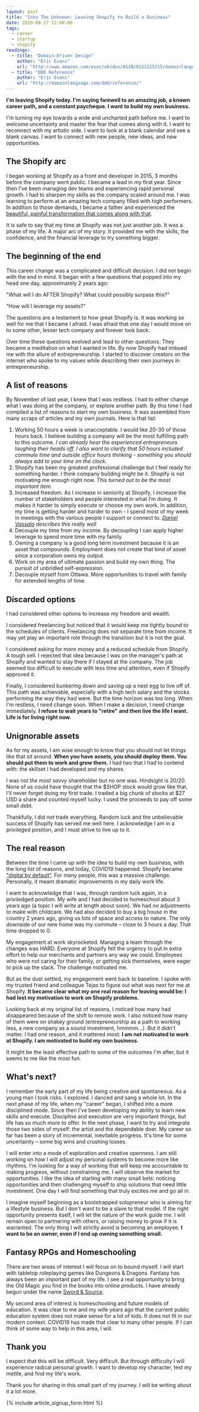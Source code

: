 ```yaml
---
layout: post
title: "Into The Unknown: Leaving Shopify to Build a Business"
date: 2020-08-27 12:00:00
tags:
  - career
  - startup
  - shopify
readings:
  - title: "Domain-Driven Design"
    author: "Eric Evans"
    url: "http://www.amazon.com/exec/obidos/ASIN/0321125215/domainlanguag-20"
  - title: "DDD Reference"
    author: "Eric Evans"
    url: "http://domainlanguage.com/ddd/reference/"
---
```


**I'm leaving Shopify today. I'm saying farewell to an amazing job, a known career path, and a constant paycheque. I want to build my own business.**

I'm turning my eye towards a wide and uncharted path before me. I want to welcome uncertainty and master the fear that comes along with it. I want to reconnect with my artistic side. I want to look at a blank calendar and see a blank canvas. I want to connect with new people, new ideas, and new opportunities.

## The Shopify arc

I began working at Shopify as a front end developer in 2015, 3 months before the company went public. I became a lead in my first year. Since then I've been managing dev teams and experiencing rapid personal growth. I had to sharpen my skills as the company scaled around me. I was learning to perform at an amazing tech company filled with high performers. In addition to those demands, I became a father and experienced the [beautiful, painful transformation that comes along with that](https://twitter.com/AWaselnuk/status/1297307744614199308?s=20).

It is safe to say that my time at Shopify was not just another job. It was a phase of my life. A major arc of my story. It provided me with the skills, the confidence, and the financial leverage to try something bigger.

## The beginning of the end

This career change was a complicated and difficult decision. I did not begin with the end in mind. It began with a few questions that popped into my head one day, approximately 2 years ago:

"What will I do AFTER Shopify? What could possibly surpass this?"

"How will I leverage my assets?"

The questions are a testament to how great Shopify is. It was working so well for me that I became I afraid. I was afraid that one day I would move on to some other, lesser tech company and forever look back.

Over time these questions evolved and lead to other questions. They became a meditation on what I wanted in life. By now Shopify had imbued me with the allure of entrepreneurship. I started to discover creators on the internet who spoke to my values while describing their own journeys in entrepreneurship.

## A list of reasons

By November of last year, I knew that I was restless. I had to either change what I was doing at the company, or explore another path. By this time I had compiled a list of reasons to start my own business. It was assembled from many scraps of articles and my own journals. Here is that list:

1. Working 50 hours a week is unacceptable. I would like 20-30 of those hours back. I believe building a company will be the most fulfilling path to this outcome. _I can already hear the experienced entrepreneurs laughing their heads off. I also want to clarify that 50 hours included commute time and outside office hours thinking - something you should always add to your time on the clock._
1. Shopify has been my greatest professional challenge but I feel ready for something harder. I think company building might be it. Shopify is not motivating me enough right now. _This turned out to be the most important item._
1. Increased freedom. As I increase in seniority at Shopify, I increase the number of stakeholders and people interested in what I’m doing. It makes it harder to simply execute or choose my own work. In addition, my time is getting harder and harder to own - I spend most of my week in meetings with the various people I support or connect to. _[Daniel Vassalo](https://medium.com/@dvassallo/only-intrinsic-motivation-lasts-92c0497cf97c) describes this really well_
1. Decouple my time from my income. By decoupling I can apply higher leverage to spend more time with my family.
1. Owning a company is a good long term investment because it is an asset that compounds. Employment does not create that kind of asset since a corporation owns my output.
1. Work on my area of ultimate passion and build my own thing. The pursuit of unbridled self-expression.
1. Decouple myself from Ottawa. More opportunities to travel with family for extended lengths of time.

## Discarded options

I had considered other options to increase my freedom and wealth.

I considered freelancing but noticed that it would keep me tightly bound to the schedules of clients. Freelancing does not separate time from income. It may yet play an important role through the transition but it is not the goal.

I considered asking for more money and a reduced schedule from Shopify. A tough sell. I rejected that idea because I was on the manager's path at Shopify and wanted to stay there if I stayed at the company. The job seemed too difficult to execute with less time and attention, even if Shopify approved it.

Finally, I considered bunkering down and saving up a nest egg to live off of. This path was achievable, especially with a high tech salary and the stocks performing the way they had were. But the time horizon was too long. When I'm restless, I need change soon. When I make a decision, I need change immediately. **I refuse to wait years to "retire" and then live the life I want. Life is for living right now.**

## Unignorable assets

As for my assets, I am wise enough to know that you should not let things like that sit around. **When you have assets, you should deploy them. You should put them to work and grow them.** I had two that I had to contend with: the skillset I had developed and my shares.

I was not _the most savvy_ shareholder but no one was. Hindsight is 20/20. None of us could have thought that the $SHOP stock would grow like that. I'll never forget doing my first trade. I traded a big chunk of stocks at $27 USD a share and counted myself lucky. I used the proceeds to pay off some small debt.

Thankfully, I did not trade everything. Random luck and the unbelievable success of Shopify has served me well here. I acknowledge I am in a privileged position, and I must strive to live up to it.

## The real reason

Between the time I came up with the idea to build my own business, with the long list of reasons, and today, COVID19 happened. Shopify became ["digital by default"](https://ottawacitizen.com/business/local-business/shopify-is-going-digital-by-default-closing-offices-until-2021). For many people, this was a massive challenge. Personally, it meant dramatic improvements in my daily work life.

I want to acknowledge that I was, through random luck again, in a priviledged position. My wife and I had decided to homeschool about 3 years ago (a topic I will write at length about soon). We had no adjustments to make with childcare. We had also decided to buy a big house in the country 2 years ago, giving us lots of space and access to nature. The only downside of our new home was my commute – close to 3 hours a day. That time dropped to 0.

My engagement at work skyrocketed. Managing a team through the changes was HARD. Everyone at Shopify felt the urgency to put in extra effort to help our merchants and partners any way we could. Employees who were not caring for their family, or getting sick themselves, were eager to pick up the slack. The challenge motivated me.

But as the dust settled, my engagement went back to baseline. I spoke with my trusted friend and colleague Tejas to figure out what was next for me at Shopify. **It became clear what my one real reason for leaving would be: I had lost my motivation to work on Shopify problems.**

Looking back at my original list of reasons, I noticed how many had disappeared because of the shift to remote work. I also noticed how many of them were on shakey ground (entrepreneurship as a path to working less, a new company as a sound investment, hmmmm...). But it didn't matter. I had one reason, and it mattered most: **I am not motivated to work at Shopify. I am motivated to build my own business**.

It might be the least effective path to some of the outcomes I'm after, but it seems to me like the most fun.

## What's next?

I remember the early part of my life being creative and spontaneous. As a young man I took risks. I explored. I danced and sang a whole lot. In the next phase of my life, when my "career" began, I shifted into a more disciplined mode. Since then I've been developing my ability to learn new skills and execute. Discipline and execution are very important things, but life has so much more to offer. In the next phase, I want to try and integrate those two sides of myself: the artist and the dependable doer. My career so far has been a story of incremental, inevitable progress. It's time for some uncertainty – some big wins and crushing losses.

I will enter into a mode of exploration and creative openness. I am still working on how I will adjust my personal systems to become more like rhythms. I'm looking for a way of working that will keep me accountable to making progress, without constraining me. I will observe the market for opportunities. I like the idea of starting with many small bets: noticing opportunities and then challenging myself to ship solutions that need little investment. One day I will find something that truly excites me and go all in.

I imagine myself beginning as a bootstrapped solopreneur who is aiming for a lifestyle business. But I don't want to be a slave to that model. If the right opportunity presents itself, I will let the nature of the work guide me. I will remain open to partnering with others, or raising money to grow if it is warranted. The only thing I will strictly avoid is becoming an employee. **I want to be an owner, even if I end up owning something small.**

## Fantasy RPGs and Homeschooling

There are two areas of interest I will focus on to bound myself. I will start with tabletop roleplaying games like Dungeons & Dragons. Fantasy has always been an important part of my life. I see a real opportunity to bring the Old Magic you find in the books into online products. I have already begun under the name [Sword & Source](https://twitter.com/swordnsource).

My second area of interest is homeschooling and future models of education. It was clear to me and my wife years ago that the current public education system does not make sense for a lot of kids. It does not fit in our modern context. COVID19 has made that clear to many other people. If I can think of some way to help in this area, I will.

## Thank you

I expect that this will be difficult. Very difficult. But through difficulty I will experience radical personal growth. I want to develop my character, test my mettle, and find my life's work.

Thank you for sharing in this small part of my journey. I will be writing about it a lot more.

{% include article_signup_form.html %}

